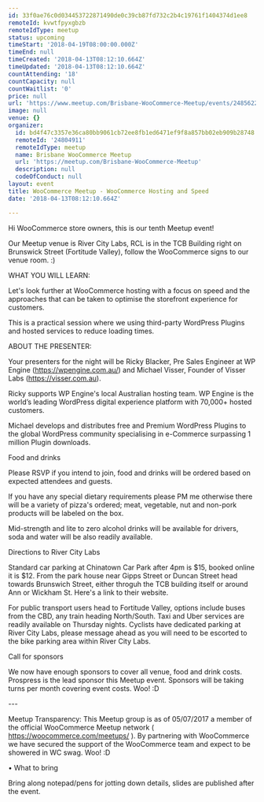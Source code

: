 ```yaml
---
id: 33f0ae76c0d034453722871490de0c39cb87fd732c2b4c19761f1404374d1ee8
remoteId: kvwtfpyxgbzb
remoteIdType: meetup
status: upcoming
timeStart: '2018-04-19T08:00:00.000Z'
timeEnd: null
timeCreated: '2018-04-13T08:12:10.664Z'
timeUpdated: '2018-04-13T08:12:10.664Z'
countAttending: '18'
countCapacity: null
countWaitlist: '0'
price: null
url: 'https://www.meetup.com/Brisbane-WooCommerce-Meetup/events/248562217/'
image: null
venue: {}
organizer:
  id: bd4f47c3357e36ca80bb9061cb72ee8fb1ed6471ef9f8a857bb02eb909b28748
  remoteId: '24804911'
  remoteIdType: meetup
  name: Brisbane WooCommerce Meetup
  url: 'https://meetup.com/Brisbane-WooCommerce-Meetup'
  description: null
  codeOfConduct: null
layout: event
title: WooCommerce Meetup - WooCommerce Hosting and Speed
date: '2018-04-13T08:12:10.664Z'

---
```

<p>Hi WooCommerce store owners, this is our tenth Meetup event!</p> <p>Our Meetup venue is River City Labs, RCL is in the TCB Building right on Brunswick Street (Fortitude Valley), follow the WooCommerce signs to our venue room. :)</p> <p>WHAT YOU WILL LEARN:</p> <p>Let's look further at WooCommerce hosting with a focus on speed and the approaches that can be taken to optimise the storefront experience for customers.</p> <p>This is a practical session where we using third-party WordPress Plugins and hosted services to reduce loading times.</p> <p>ABOUT THE PRESENTER:</p> <p>Your presenters for the night will be Ricky Blacker, Pre Sales Engineer at WP Engine (<a href="https://wpengine.com.au/" class="linkified">https://wpengine.com.au/</a>) and Michael Visser, Founder of Visser Labs (<a href="https://visser.com.au" class="linkified">https://visser.com.au</a>).</p> <p>Ricky supports WP Engine's local Australian hosting team. WP Engine is the world’s leading WordPress digital experience platform with 70,000+ hosted customers.</p> <p>Michael develops and distributes free and Premium WordPress Plugins to the global WordPress community specialising in e-Commerce surpassing 1 million Plugin downloads.</p> <p>Food and drinks</p> <p>Please RSVP if you intend to join, food and drinks will be ordered based on expected attendees and guests.</p> <p>If you have any special dietary requirements please PM me otherwise there will be a variety of pizza's ordered; meat, vegetable, nut and non-pork products will be labeled on the box.</p> <p>Mid-strength and lite to zero alcohol drinks will be available for drivers, soda and water will be also readily available.</p> <p>Directions to River City Labs</p> <p>Standard car parking at Chinatown Car Park after 4pm is $15, booked online it is $12. From the park house near Gipps Street or Duncan Street head towards Brunswich Street, either throguh the TCB building itself or around Ann or Wickham St. Here's a link to their website.</p> <p>For public transport users head to Fortitude Valley, options include buses from the CBD, any train heading North/South. Taxi and Uber services are readily available on Thursday nights. Cyclists have dedicated parking at River City Labs, please message ahead as you will need to be escorted to the bike parking area within River City Labs.</p> <p>Call for sponsors</p> <p>We now have enough sponsors to cover all venue, food and drink costs. Prospress is the lead sponsor this Meetup event. Sponsors will be taking turns per month covering event costs. Woo! :D</p> <p>---</p> <p>Meetup Transparency: This Meetup group is as of 05/07/2017 a member of the official WooCommerce Meetup network ( <a href="https://woocommerce.com/meetups/" class="linkified">https://woocommerce.com/meetups/</a> ). By partnering with WooCommerce we have secured the support of the WooCommerce team and expect to be showered in WC swag. Woo! :D</p> <p>• What to bring</p> <p>Bring along notepad/pens for jotting down details, slides are published after the event.</p>
